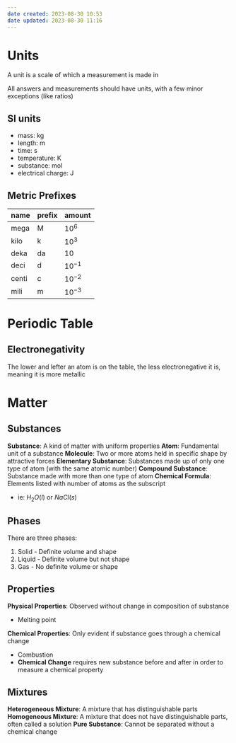 ```yaml
---
date created: 2023-08-30 10:53
date updated: 2023-08-30 11:16
---
```


# Units

A unit is a scale of which a measurement is made in

All answers and measurements should have units, with a few minor exceptions (like ratios)

## SI units

- mass: kg
- length: m
- time: s
- temperature: K
- substance: mol
- electrical charge: J

## Metric Prefixes

| name  | prefix | amount    |
| ----- | ------ | --------- |
| mega  | M      | $10^6$    |
| kilo  | k      | $10^3$    |
| deka  | da     | $10$      |
| deci  | d      | $10^{-1}$ |
| centi | c      | $10^{-2}$ |
| mili  | m      | $10^{-3}$ |

# Periodic Table

## Electronegativity

The lower and lefter an atom is on the table, the less electronegative it is, meaning it is more metallic

# Matter

## Substances

**Substance**: A kind of matter with uniform properties
**Atom**: Fundamental unit of a substance
**Molecule**: Two or more atoms held in specific shape by attractive forces
**Elementary Substance**: Substances made up of only one type of atom (with the same atomic number)
**Compound Substance**: Substance made with more than one type of atom
**Chemical Formula**: Elements listed with number of atoms as the subscript

- ie: $H_2O(l)$ or $NaCl(s)$

## Phases

There are three phases:

1. Solid - Definite volume and shape
2. Liquid - Definite volume but not shape
3. Gas - No definite volume or shape

## Properties

**Physical Properties**: Observed without change in composition of substance

- Melting point

**Chemical Properties**: Only evident if substance goes through a chemical change

- Combustion
- **Chemical Change** requires new substance before and after in order to measure a chemical property

## Mixtures

**Heterogeneous Mixture**: A mixture that has distinguishable parts
**Homogeneous Mixture**: A mixture that does not have distinguishable parts, often called a solution
**Pure Substance**: Cannot be separated without a chemical change
